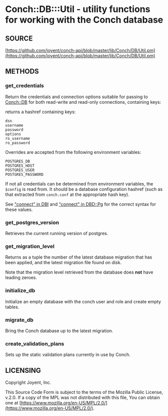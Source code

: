 # Conch::DB:::Util - utility functions for working with the Conch database

## SOURCE

[https://github.com/joyent/conch-api/blob/master/lib/Conch/DB/Util.pm](https://github.com/joyent/conch-api/blob/master/lib/Conch/DB/Util.pm)

## METHODS

### get\_credentials

Return the credentials and connection options suitable for passing to [Conch::DB](../modules/Conch%3A%3ADB) for both
read-write and read-only connections, containing keys:

returns a hashref containing keys:

```
dsn
username
password
options
ro_username
ro_password
```

Overrides are accepted from the following environment variables:

```
POSTGRES_DB
POSTGRES_HOST
POSTGRES_USER
POSTGRES_PASSWORD
```

If not all credentials can be determined from environment variables, the `$config` is read
from. It should be a database configuration hashref (such as that extracted from `conch.conf`
at the appropriate hash key).

See ["connect" in DBI](https://metacpan.org/pod/DBI#connect) and ["connect" in DBD::Pg](https://metacpan.org/pod/DBD%3A%3APg#connect) for the correct syntax for these values.

### get\_postgres\_version

Retrieves the current running version of postgres.

### get\_migration\_level

Returns as a tuple the number of the latest database migration that has been applied, and the
latest migration file found on disk.

Note that the migration level retrieved from the database does **not** have leading zeroes.

### initialize\_db

Initialize an empty database with the conch user and role and create empty tables.

### migrate\_db

Bring the Conch database up to the latest migration.

### create\_validation\_plans

Sets up the static validation plans currently in use by Conch.

## LICENSING

Copyright Joyent, Inc.

This Source Code Form is subject to the terms of the Mozilla Public License,
v.2.0. If a copy of the MPL was not distributed with this file, You can obtain
one at [https://www.mozilla.org/en-US/MPL/2.0/](https://www.mozilla.org/en-US/MPL/2.0/).
